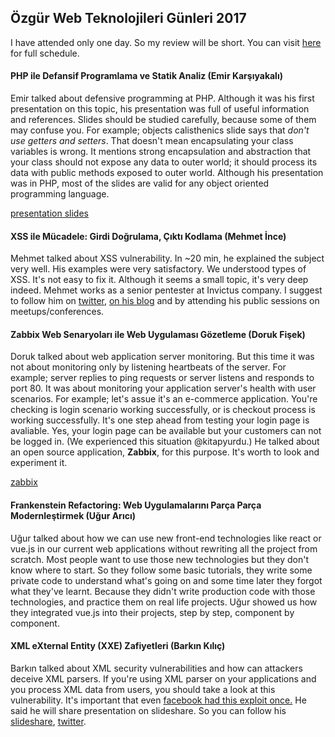 ## Özgür Web Teknolojileri Günleri 2017

I have attended only one day. So my review will be short. You can visit [here](https://ozgurwebgunleri.org.tr/2017/program/) for full schedule.

#### PHP ile Defansif Programlama ve Statik Analiz (Emir Karşıyakalı)

Emir talked about defensive programming at PHP. Although it was his first presentation on this topic, his presentation was full of useful information and references. Slides should be studied carefully, because some of them may confuse you. For example; objects calisthenics slide says that *don't use getters and setters*. That doesn't mean encapsulating your class variables is wrong. It mentions strong encapsulation and abstraction that your class should not expose any data to outer world; it should process its data with public methods exposed to outer world. Although his presentation was in PHP, most of the slides are valid for any object oriented programming language.

[presentation slides](https://speakerdeck.com/emir/php-ile-defansif-programlama-ve-statik-analiz)

#### XSS ile Mücadele: Girdi Doğrulama, Çıktı Kodlama (Mehmet İnce)

Mehmet talked about XSS vulnerability. In ~20 min, he explained the subject very well. His examples were very satisfactory. We understood types of XSS. It's not easy to fix it. Although it seems a small topic, it's very deep indeed. Mehmet works as a senior pentester at Invictus company. I suggest to follow him on [twitter](https://twitter.com/mdisec), [on his blog](https://www.mehmetince.net) and by attending his public sessions on meetups/conferences.

#### Zabbix Web Senaryoları ile Web Uygulaması Gözetleme (Doruk Fişek)

Doruk talked about web application server monitoring. But this time it was not about monitoring only by listening heartbeats of the server. For example; server replies to ping requests or server listens and responds to port 80. It was about monitoring your application server's health with user scenarios. For example; let's assue it's an e-commerce application. You're checking is login scenario working successfully, or is checkout process is working successfully. It's one step ahead from testing your login page is avaliable. Yes, your login page can be available but your customers can not be logged in. (We experienced this situation @kitapyurdu.) He talked about an open source application, **Zabbix**, for this purpose. It's worth to look and experiment it.

[zabbix](https://www.zabbix.com)

#### Frankenstein Refactoring: Web Uygulamalarını Parça Parça Modernleştirmek (Uğur Arıcı)

Uğur talked about how we can use new front-end technologies like react or vue.js in our current web applications without rewriting all the project from scratch. Most people want to use those new technologies but they don't know where to start. So they follow some basic tutorials, they write some private code to understand what's going on and some time later they forgot what they've learnt. Because they didn't write production code with those technologies, and practice them on real life projects. Uğur showed us how they integrated vue.js into their projects, step by step, component by component.

#### XML eXternal Entity (XXE) Zafiyetleri (Barkın Kılıç)

Barkın talked about XML security vulnerabilities and how can attackers deceive XML parsers. If you're using XML parser on your applications and you process XML data from users, you should take a look at this vulnerability. It's important that even [facebook had this exploit once.](https://threatpost.com/xxe-bug-patched-in-facebook-careers-third-party-service/110151/) He said he will share presentation on slideshare. So you can follow his [slideshare](https://www.slideshare.net/BarknKl/presentations), [twitter](https://twitter.com/barknkilic?lang=en).